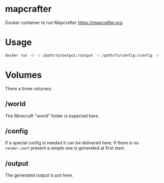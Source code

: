 # mapcrafter
Docker container to run Mapcrafter https://mapcrafter.org

# Usage
```bash
docker run -d -v /path/to/output:/output -v /path/to/config:/config -v /path/to/world:/world:ro --name mapcrafter muebau/mapcrafter
```

# Volumes
There a three volumes:

## /world
The Minecraft "world" folder is expected here.

## /config
If a special config is needed it can be delivered here. If there is no `render.conf` present a simple one is genereted at first start.

## /output
The generated output is put here.
